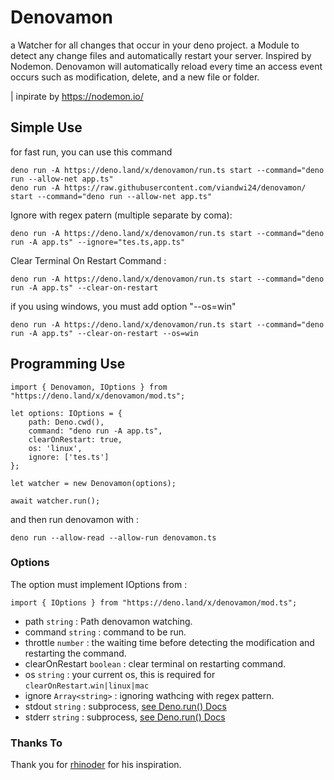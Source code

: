 # Denovamon
a Watcher for all changes that occur in your deno project. 
a Module to detect any change files and automatically restart your server. Inspired by Nodemon.
Denovamon will automatically reload every time an access event occurs such as modification, delete, and a new file or folder.

| inpirate by https://nodemon.io/


## Simple Use
for fast run, you can use this command
```
deno run -A https://deno.land/x/denovamon/run.ts start --command="deno run --allow-net app.ts"
deno run -A https://raw.githubusercontent.com/viandwi24/denovamon/ start --command="deno run --allow-net app.ts"
```
Ignore with regex patern  (multiple separate by coma):
```
deno run -A https://deno.land/x/denovamon/run.ts start --command="deno run -A app.ts" --ignore="tes.ts,app.ts"
```
Clear Terminal On Restart Command :
```
deno run -A https://deno.land/x/denovamon/run.ts start --command="deno run -A app.ts" --clear-on-restart
```
if you using windows, you must add option "--os=win"
```
deno run -A https://deno.land/x/denovamon/run.ts start --command="deno run -A app.ts" --clear-on-restart --os=win
```
## Programming Use
```
import { Denovamon, IOptions } from "https://deno.land/x/denovamon/mod.ts";

let options: IOptions = {
    path: Deno.cwd(),
    command: "deno run -A app.ts",
    clearOnRestart: true,
    os: 'linux',
    ignore: ['tes.ts']
};

let watcher = new Denovamon(options);

await watcher.run();
```
and then run denovamon with :
```
deno run --allow-read --allow-run denovamon.ts
```
### Options
The option must implement IOptions from :
```
import { IOptions } from "https://deno.land/x/denovamon/mod.ts";
```
* path `string` : Path denovamon watching.
* command `string` : command to be run.
* throttle `number` : the waiting time before detecting the modification and restarting the command.
* clearOnRestart `boolean` : clear terminal on restarting command.
* os `string` : your current os, this is required for `clearOnRestart`.`win|linux|mac`
* ignore `Array<string>` : ignoring wathcing with regex pattern.
* stdout `string` : subprocess, [see Deno.run() Docs](https://doc.deno.land/https/github.com/denoland/deno/releases/latest/download/lib.deno.d.ts#Deno.run)
* stderr `string` : subprocess, [see Deno.run() Docs](https://doc.deno.land/https/github.com/denoland/deno/releases/latest/download/lib.deno.d.ts#Deno.run)

### Thanks To
Thank you for [rhinoder](https://deno.land/x/rhinoder) for his inspiration.